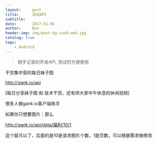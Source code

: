 ```yaml
---
layout:     post
title:      测试API
subtitle:   
date:       2017-01-01
author:     Don
header-img: img/post-bg-ios9-web.jpg
catalog: true
tags:
    - Android
---
```

> 随手记录的开发API, 测试时方便使用

干货集中营的每日妹子图

 http://gank.io/api 

[每日分享妹子图 和 技术干货，还有供大家中午休息的休闲视频]

很多人做gank.io客户端练手

如果你只想要图片：那么

http://gank.io/api/data/福利/10/1

这个就可以了，后面的是10是请求图片个数，1是页数，可以根据需求做修改
